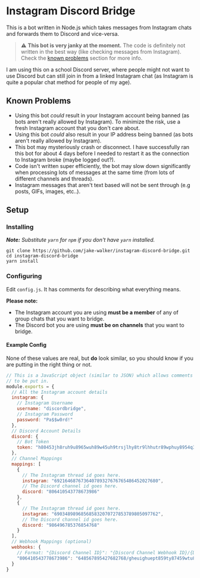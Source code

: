 # Instagram Discord Bridge

This is a bot written in Node.js which takes messages from Instagram chats and forwards them to Discord and vice-versa.

> ⚠️ **This bot is very janky at the moment.** The code is definitely not written in the best way (like checking messages from Instagram). Check the [known problems](#known-problems) section for more info.

I am using this on a school Discord server, where people might not want to use Discord but can still join in from a linked Instagram chat (as Instagram is quite a popular chat method for people of my age).

## Known Problems

* Using this bot *could* result in your Instagram account being banned (as bots aren't really allowed by Instagram). To minimize the risk, use a fresh Instagram account that you don't care about.
* Using this bot *could* also result in your IP address being banned (as bots aren't really allowed by Instagram).
* This bot may mysteriously crash or disconnect. I have successfully ran this bot for about 4 days before I needed to restart it as the connection to Instagram broke (maybe logged out?).
* Code isn't written super efficiently, the bot may slow down significantly when processing lots of messages at the same time (from lots of different channels and threads).
* Instagram messages that aren't text based will not be sent through (e.g posts, GIFs, images, etc..).

## Setup

### Installing

_**Note:** Substitute `yarn` for `npm` if you don't have `yarn` installed._

```
git clone https://github.com/jake-walker/instagram-discord-bridge.git
cd instagram-discord-bridge
yarn install
```

### Configuring

Edit `config.js`. It has comments for describing what everything means.

**Please note:**

* The Instagram account you are using **must be a member** of any of group chats that you want to bridge.
* The Discord bot you are using **must be on channels** that you want to bridge.

#### Example Config

None of these values are real, but **do** look similar, so you should know if you are putting in the right thing or not.

```js
// This is a JavaScript object (similar to JSON) which allows comments
// to be put in.
module.exports = {
  // All the Instagram account details
  instagram: {
    // Instagram Username
    username: "discordbridge",
    // Instagram Password
    password: "Pa$$w0rd!"
  },
  // Discord Account Details
  discord: {
    // Bot Token
    token: "h80453jh8ruh9u8965wuh89w45uh9trsjlhy8tr9lhhutr89wphuy8954q3"
  },
  // Channel Mappings
  mappings: [
    {
      // The Instagram thread id goes here.
      instagram: "692164687673640789327676765486452027680",
      // The Discord channel id goes here.
      discord: "806410543778673986"
    },
    {
      // The Instagram thread id goes here.
      instagram: "690348989685685832070727853789805097762",
      // The Discord channel id goes here.
      discord: "986496785376854768"
    }
  ],
  // Webhook Mappings (optional)
  webhooks: {
    // Format: "{Discord Channel ID}": "{Discord Channel Webhook ID}/{Discord Channel Webhook Token}"
    "806410543778673986": "648567895427682768/gheuighuept859ty87459wtu85ghw8lgyh89p5eyr8g9pysh8ggyh89twy89453yt8hs"
  }
}
```